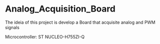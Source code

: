 # Analog_Acquisition_Board
The ideia of this project is develop a Board that acquisite analog and PWM signals

Microcontroller: ST NUCLEO-H755ZI-Q
